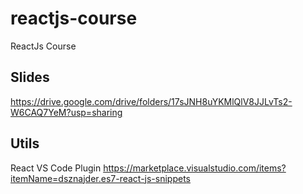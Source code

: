 # reactjs-course
ReactJs Course

## Slides
https://drive.google.com/drive/folders/17sJNH8uYKMlQlV8JJLvTs2-W6CAQ7YeM?usp=sharing

## Utils

React VS Code Plugin https://marketplace.visualstudio.com/items?itemName=dsznajder.es7-react-js-snippets 
